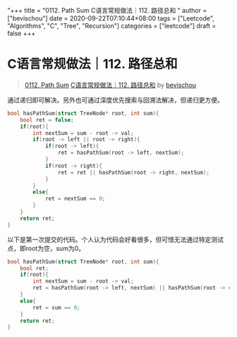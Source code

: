 "+++
title = "0112. Path Sum C语言常规做法｜112. 路径总和 "
author = ["bevischou"]
date = 2020-09-22T07:10:44+08:00
tags = ["Leetcode", "Algorithms", "C", "Tree", "Recursion"]
categories = ["leetcode"]
draft = false
+++

# C语言常规做法｜112. 路径总和

> [0112. Path Sum](https://leetcode-cn.com/problems/path-sum/)
> [C语言常规做法｜112. 路径总和](https://leetcode-cn.com/problems/path-sum/solution/cyu-yan-chang-gui-zuo-fa-112-lu-jing-zong-he-by-be/) by [bevischou](https://leetcode-cn.com/u/bevischou/)

通过递归即可解决。另外也可通过深度优先搜索与回溯法解决，但递归更方便。
```c
bool hasPathSum(struct TreeNode* root, int sum){
    bool ret = false;
    if(root){
        int nextSum = sum - root -> val;
        if(root -> left || root -> right){
            if(root -> left){
                ret = hasPathSum(root -> left, nextSum);
            }
            if(root -> right){
                ret = ret || hasPathSum(root -> right, nextSum);
            }
        }
        else{
            ret = nextSum == 0;
        }
    }
    return ret;
}
```
以下是第一次提交的代码。个人认为代码会好看很多，但可惜无法通过特定测试点，即root为空，sum为0。
```c
bool hasPathSum(struct TreeNode* root, int sum){
    bool ret;
    if(root){
        int nextSum = sum - root -> val;
        ret = hasPathSum(root -> left, nextSum) || hasPathSum(root -> right, nextSum);
    }
    else{
        ret = sum == 0;
    }
    return ret;
}
```